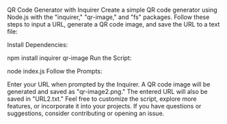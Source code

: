 QR Code Generator with Inquirer
Create a simple QR code generator using Node.js with the "inquirer," "qr-image," and "fs" packages. Follow these steps to input a URL, generate a QR code image, and save the URL to a text file:

Install Dependencies:

npm install inquirer qr-image
Run the Script:

node index.js
Follow the Prompts:

Enter your URL when prompted by the Inquirer.
A QR code image will be generated and saved as "qr-image2.png."
The entered URL will also be saved in "URL2.txt."
Feel free to customize the script, explore more features, or incorporate it into your projects. If you have questions or suggestions, consider contributing or opening an issue.

